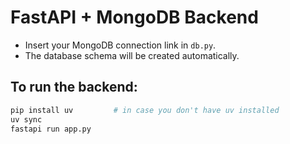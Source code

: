 # FastAPI + MongoDB Backend

- Insert your MongoDB connection link in `db.py`.
- The database schema will be created automatically.

## To run the backend:

```bash
pip install uv         # in case you don't have uv installed
uv sync
fastapi run app.py
